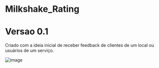 # Milkshake_Rating
# Versao 0.1

Criado com a ideia inicial de receber feedback de clientes de um local ou usuários de um serviço.

![image](https://user-images.githubusercontent.com/60148238/197652942-5a72f7d9-c10c-4cfc-8301-be294f9d65f8.png)
